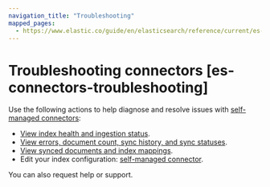 ```yaml
---
navigation_title: "Troubleshooting"
mapped_pages:
  - https://www.elastic.co/guide/en/elasticsearch/reference/current/es-connectors-troubleshooting.html
---
```


# Troubleshooting connectors [es-connectors-troubleshooting]


Use the following actions to help diagnose and resolve issues with [self-managed connectors](/reference/search-connectors/self-managed-connectors.md):

* [View index health and ingestion status](/reference/search-connectors/connectors-ui-in-kibana.md#es-connectors-usage-indices).
* [View errors, document count, sync history, and sync statuses](/reference/search-connectors/connectors-ui-in-kibana.md#es-connectors-usage-index-view).
* [View synced documents and index mappings](/reference/search-connectors/connectors-ui-in-kibana.md#es-connectors-usage-documents).
* Edit your index configuration: [self-managed connector](/reference/search-connectors/self-managed-connectors.md).

You can also request help or support.

